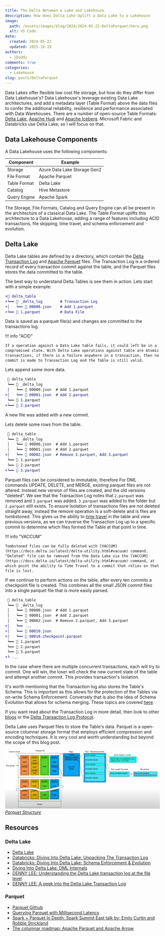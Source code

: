 ```yaml
---
title: The Delta Between a Lake and Lakehouse
description: How does Delta Lake Uplift a Data Lake to a Lakehouse
image:
  path: /assets/images/blog/2024/2024-05-22-DeltaParquet/hero.png
  alt: VS Code
date:
  created: 2024-05-22
  updated: 2025-10-19
authors:
  - jDuddy
comments: true
categories:
  - Lakehouse
slug: posts/DeltaParquet
---
```


Data Lakes offer flexible low cost file storage, but how do they differ from Data Lakehouse's? Data Lakehouse's leverage existing Data Lake architectures, and add a metadata layer (Table Format) above the data files to confer the additional reliability, resilience and performance associated with Data Warehouses. There are a number of open-source Table Formats: [Delta Lake](https://delta.io/), [Apache Hudi](https://hudi.apache.org/) and [Apache Iceberg](https://iceberg.apache.org/). Microsoft Fabric and Databricks use Delta Lake, so I will focus on that.

## Data Lakehouse Components

A Data Lakehouse uses the following components:

| Component    | Example                      |
| ------------ | ---------------------------- |
| Storage      | Azure Data Lake Storage Gen2 |
| File Format  | Apache Parquet               |
| Table Format | Delta Lake                   |
| Catalog      | Hive Metastore               |
| Query Engine | Apache Spark                 |

The Storage, File Formats, Catalog and Query Engine can all be present in the architecture of a classical Data Lake. The Table Format uplifts this architecture to a Data Lakehouse, adding a range of features including ACID transactions, file skipping, time travel, and schema enforcement and evolution.

## Delta Lake

Delta Lake tables are defined by a directory, which contain the [Delta Transaction Log](https://github.com/delta-io/delta/blob/master/PROTOCOL.md) and [Apache Parquet](https://parquet.apache.org/) files. The Transaction Log is a ordered record of every transaction commit against the table, and the Parquet files stores the data committed to the table.

The best way to understand Delta Tables is see them in action. Lets start with a simple example:

```diff
+📁 delta_table
+┕━━ 📁 _delta_log        # Transaction Log
+│   ┕━━ 📄 00000.json    # Add 1.parquet
+┕━━ 📄 1.parquet         # Data File
```

Data is saved as a parquet file(s) and changes are committed to the transactions log.

!!! info "ACID"
    
    If a operation against a Data Lake table fails, it could left be in a compromised state. With Delta Lake operations against table are Atomic transactions, if there is a failure anywhere in a transaction, then no commit is made to Transaction Log and the Table is still valid.

Lets append some more data. 

```diff
 📁 delta_table
 ┕━━ 📁 _delta_log
 │   ┕━━ 📄 00000.json  # Add 1.parquet
+│   ┕━━ 📄 00001.json  # Add 2.parquet
 ┕━━ 📄 1.parquet
+┕━━ 📄 2.parquet
```

A new file was added with a new commit.

Lets delete some rows from the table.

```diff
 📁 delta_table
 ┕━━ 📁 _delta_log
 │   ┕━━ 📄 00000.json  # Add 1.parquet
 │   ┕━━ 📄 00001.json  # Add 2.parquet
+│   ┕━━ 📄 00002.json  # Remove 2.parquet, Add 3.parquet
 ┕━━ 📄 1.parquet
 ┕━━ 📄 2.parquet
+┕━━ 📄 3.parquet
```

Parquet files can be considered to immutable, therefore For DML commands UPDATE, DELETE, and MERGE, existing parquet files are not altered. Instead new version of files are created, and the old versions "deleted". We see that the Transaction Log notes that `2.parquet` was removed and `3.parquet` was added. `3.parquet` was added to the folder but `2.parquet` still exists. To ensure Isolation of transactions files are not deleted straight away, instead the remove operation is a soft-delete and is files are tombstoned. This gives us the ability to [time travel](https://delta.io/blog/2023-02-01-delta-lake-time-travel) in the table and view previous versions, as we can traverse the Transaction Log up to a specific commit to determine which files formed the Table at that point in time.

!!! info "VACCUM"

    Tombstoned files can be fully deleted with [VACCUM](https://docs.delta.io/latest/delta-utility.html#vacuum) command. "Deleted" file can be removed from the Data Lake via the [VACCUM](https://docs.delta.io/latest/delta-utility.html#vacuum) command, at which point the ability to Time Travel to a commit that relies on that file is lost.

If we continue to perform actions on the table, after every ten commits a checkpoint file is created. This combines all the small JSON commit files into a single parquet file that is more easily parsed.

```diff
 📁 delta_table
 ┕━━ 📁 _delta_log
 │   ┕━━ 📄 00000.json  # Add 1.parquet
 │   ┕━━ 📄 00001.json  # Add 2.parquet
 │   ┕━━ 📄 00002.json  # Remove 2.parquet, Add 3.parquet
+│   ┕━━ ...
+│   ┕━━ 📄 00010.json
+│   ┕━━ 📄 00010.checkpoint.parquet
 ┕━━ 📄 1.parquet
 ┕━━ 📄 2.parquet
 ┕━━ 📄 3.parquet
+┕ ...
```

In the case where there are multiple concurrent transactions, each will try to commit. One will win, the loser will check the new current state of the table and attempt another commit. This provides transaction's Isolation.

It's worth mentioning that the Transaction log also stores the Table's Schema. This is important as this allows for the protection of the Tables via on-write Schema Enforcement. Conversely that is also the idea of Schema Evolution that allows for schema merging. These topics are covered [here](https://www.databricks.com/blog/2019/09/24/diving-into-delta-lake-schema-enforcement-evolution.html).

If you want read about the Transaction Log in more detail, then look to other [blogs](https://dennyglee.com/2024/01/03/a-peek-into-the-delta-lake-transaction-log/) or the [Delta Transaction Log Protocol](https://github.com/delta-io/delta/blob/master/PROTOCOL.md#delta-table-specification).

Delta Lake uses Parquet files to store the Table's data. Parquet is a open-source columnar storage format that employs efficient compression and encoding techniques. It is very cool and worth understanding but beyond the scope of this blog post.

![parquet](parquet.png)
<cite>[Parquet Structure](https://www.youtube.com/watch?v=dPb2ZXnt2_U)</cite>

## Resources

### Delta Lake

- [Delta Lake](https://delta.io/)
- [Databricks: Diving Into Delta Lake: Unpacking The Transaction Log](https://www.databricks.com/blog/2019/08/21/diving-into-delta-lake-unpacking-the-transaction-log.html)
- [Databricks: Diving Into Delta Lake: Schema Enforcement & Evolution](https://www.databricks.com/blog/2019/09/24/diving-into-delta-lake-schema-enforcement-evolution.html)
- [Diving Into Delta Lake: DML Internals](https://www.databricks.com/blog/2020/09/29/diving-into-delta-lake-dml-internals-update-delete-merge.html)
- [DENNY LEE: Understanding the Delta Lake transaction log at the file level](https://dennyglee.com/2023/11/26/understanding-the-delta-lake-transaction-log-at-the-file-level/)
- [DENNY LEE: A peek into the Delta Lake Transaction Log](https://dennyglee.com/2024/01/03/a-peek-into-the-delta-lake-transaction-log/)

### Parquet

- [Parquet Github](https://github.com/apache/parquet-format)
- [Querying Parquet with Millisecond Latency](https://arrow.apache.org/blog/2022/12/26/querying-parquet-with-millisecond-latency/)
- [Spark + Parquet In Depth: Spark Summit East talk by: Emily Curtin and Robbie Strickland](https://www.youtube.com/watch?v=_0Wpwj_gvzg)
- [The columnar roadmap: Apache Parquet and Apache Arrow](https://www.youtube.com/watch?v=dPb2ZXnt2_U)